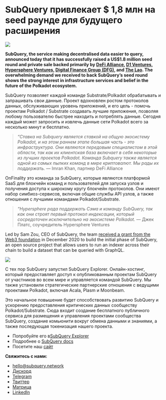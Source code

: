 # SubQuery привлекает $ 1,8 млн на seed раунде для будущего расширения

![](https://miro.medium.com/max/1400/0*CrM8-LKRt3slWAsN)

**SubQuery, the service making decentralised data easier to query, announced today that it has successfully raised a US$1.8 million seed round and private sale backed primarily by [DeFi Alliance](https://defialliance.co/), [D1 Ventures](https://d1.ventures/), [Hypersphere Ventures](https://hypersphere.ventures/), [Digital Finance Group (DFG)](https://www.dfg.group/), and [The Lao](https://www.thelao.io/). The overwhelming demand we received to back SubQuery’s seed round shows the strong interest in infrastructure services and belief in the future of the Polkadot ecosystem.**

SubQuery позволяет каждой команде Substrate/Polkadot обрабатывать и запрашивать свои данные. Проект вдохновлен ростом протоколов данных, обслуживающих уровень приложений, и его цель - помочь проектам Polkadot / Substrate создавать лучшие приложения, позволяя любому пользователю быстрее находить и потреблять данные. Сегодня каждый может запросить и извлечь данные сети Polkadot всего за несколько минут и бесплатно.

> _“Ставка на Subquery является ставкой на общую экосистему Polkadot, и на этом раннем этапе большая часть - это инфраструктура. Они являются передовым специалистом в этой области, так как их клиентская база включает в себя некоторые из лучших проектов Polkadot. Команда Subquery также является одной из самых пылких команд в мире криптовалют. Мы рады их поддержать._ — Imran Khan, партнер DeFi Alliance

OnFinality это команда за SubQuery, которые являются платформой SaaS для блокчейн команд и пользователей для запуска узлов и получения доступа к широкому кругу блокчейн протоколов. Они имеют набор симбиоз-сервисов, включая общие службы API узлов, а также отношения с лучшими командами Polkadot/Substrate.

> _“Hypersphere рада поддержать Сэма и команду SubQuery, так как они строят первый протокол индексации, который сосредоточен исключительно на экосистеме Polkadot._ — Джек Платс, соучредитель Hypersphere Ventures

Led by Sam Zou, CEO of SubQuery, the team [received a grant from the Web3 foundation](./20210207-SubQuery-Delivers-Its-Open-Source-SDK-Following-a-Web3-Foundation-Grant.md) in December 2020 to build the initial phase of SubQuery, an open source project that allows users to run an indexer across their chain to build a dataset that can be queried with GraphQL.

![](https://miro.medium.com/max/1000/0*kjspGYRr_BtMk015)

С тех пор SubQuery запустил SubQuery Explorer. Онлайн-хостинг, который предоставляет доступ к опубликованным проектам SubQuery от участников во всем мире и управляется командой SubQuery. Мы также установили стратегические партнерские отношения с ведущими проектами Polkadot, включая Acala, Plasm и Moonbeam.

Это начальное повышение будет способствовать развитию SubQuery и ускорению предоставления критических данных сообществу Polkadot/Substrate. Сюда входит создание бесплатного публичного сервиса для размещения и управления проектами сообщества SubQuery, создание комьюнити вокруг обмена данными и знаниями, а также последующая токенизация нашего проекта.

- Попробуйте его в[SubQuery Explorer](https://explorer.subquery.network/)
- Подробнее о [SubQuery docs](https://doc.subquery.network/)
- Посетите наш [сайт](https://subquery.network/)

**Свяжитесь с нами:**

- [hello@subquery.network](mailto:hello@subquery.network)
- [Дискорд](https://discord.com/invite/78zg8aBSMG)
- [Telegram](https://t.me/subquerynetwork)
- [Твиттер](https://twitter.com/subquerynetwork)
- [Матрица](https://matrix.to/#/#subquery:matrix.org)
- [LinkedIn](https://www.linkedin.com/company/subquery)
